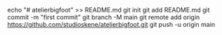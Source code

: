 echo "# atelierbigfoot" >> README.md
git init
git add README.md
git commit -m "first commit"
git branch -M main
git remote add origin https://github.com/studioskene/atelierbigfoot.git
git push -u origin main
